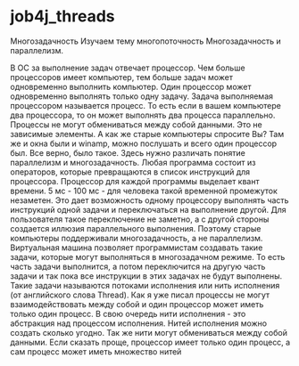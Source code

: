 # job4j_threads
Многозадачность
Изучаем тему многопоточность
Многозадачность и параллелизм.

В ОС за выполнение задач отвечает процессор. Чем больше процессоров имеет компьютер, тем больше задач может одновременно выполнить компьютер.
Один процессор может одновременно выполнять только одну задачу. Задача выполняемая процессором называется процесс. То есть если в вашем компьютере два процессора, то он может выполнять два процесса параллельно. Процессы не могут обмениваться между собой данными. Это не зависимые элементы.
А как же старые компьютеры спросите Вы? Там же и окна были и winamp, можно послушать и всего один процессор был.
Все верно, было такое. Здесь нужно различать понятие параллелизм и многозадачность. Любая программа состоит из операторов, которые превращаются в список инструкций для процессора. Процессор для каждой программы выделает квант времени. 5 мс - 100 мс - для человека такой временной промежуток незаметен. Это дает возможность одному процессору выполнять часть инструкций одной задачи и переключаться на выполнение другой. Для пользователя такое переключение не заметно, а с другой стороны создается иллюзия параллельного выполнения. Поэтому старые компьютеры поддерживали многозадачность, а не параллелизм.
Виртуальная машина позволяет программистам создавать такие задачи, которые могут выполняться в многозадачном режиме. То есть часть задачи выполнится, а потом переключится на другую часть задачи и так пока все инструкции в этих задачах не будут выполнены.
Такие задачи называются потоками исполнения или нить исполнения (от английского слова Thread). Как я уже писал процессы не могут взаимодействовать между собой и один процессор может иметь только один процесс. В свою очередь нити исполнения - это абстракция над процессом исполнения. Нитей исполнения можно создать сколько угодно. Так же нити могут обмениваться между собой данными.
Если сказать проще, процессор имеет только один процесс, а сам процесс может иметь множество нитей
